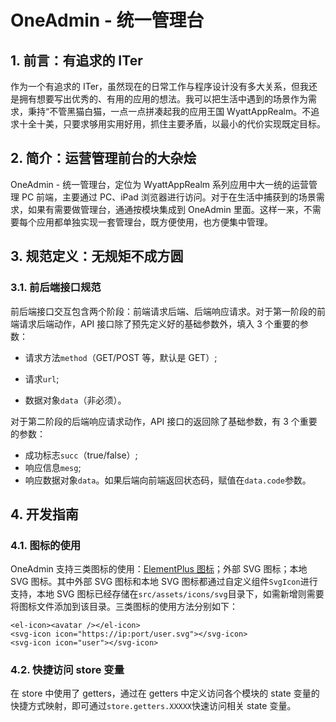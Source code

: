 # OneAdmin - 统一管理台

## 1. 前言：有追求的 ITer

作为一个有追求的 ITer，虽然现在的日常工作与程序设计没有多大关系，但我还是拥有想要写出优秀的、有用的应用的想法。我可以把生活中遇到的场景作为需求，秉持“不管黑猫白猫，一点一点拼凑起我的应用王国 WyattAppRealm。不追求十全十美，只要求够用实用好用，抓住主要矛盾，以最小的代价实现既定目标。

## 2. 简介：运营管理前台的大杂烩

OneAdmin - 统一管理台，定位为 WyattAppRealm 系列应用中大一统的运营管理 PC 前端，主要通过 PC、iPad 浏览器进行访问。对于在生活中捕获到的场景需求，如果有需要做管理台，通通按模块集成到 OneAdmin 里面。这样一来，不需要每个应用都单独实现一套管理台，既方便使用，也方便集中管理。

## 3. 规范定义：无规矩不成方圆

### 3.1. 前后端接口规范

前后端接口交互包含两个阶段：前端请求后端、后端响应请求。对于第一阶段的前端请求后端动作，API 接口除了预先定义好的基础参数外，填入 3 个重要的参数：

- 请求方法`method`（GET/POST 等，默认是 GET）;

- 请求`url`;

- 数据对象`data`（非必须）。

对于第二阶段的后端响应请求动作，API 接口的返回除了基础参数，有 3 个重要的参数：

- 成功标志`succ`（true/false）;
- 响应信息`mesg`;
- 响应数据对象`data`。如果后端向前端返回状态码，赋值在`data.code`参数。

## 4. 开发指南

### 4.1. 图标的使用

OneAdmin 支持三类图标的使用：[ElementPlus 图标](https://element-plus.gitee.io/zh-CN/component/icon.html#%E5%9B%BE%E6%A0%87%E9%9B%86%E5%90%88)；外部 SVG 图标；本地 SVG 图标。其中外部 SVG 图标和本地 SVG 图标都通过自定义组件`SvgIcon`进行支持，本地 SVG 图标已经存储在`src/assets/icons/svg`目录下，如需新增则需要将图标文件添加到该目录。三类图标的使用方法分别如下：

```vue
<el-icon><avatar /></el-icon>
<svg-icon icon="https://ip:port/user.svg"></svg-icon>
<svg-icon icon="user"></svg-icon>
```

### 4.2. 快捷访问 store 变量

在 store 中使用了 getters，通过在 getters 中定义访问各个模块的 state 变量的快捷方式映射，即可通过`store.getters.XXXXX`快速访问相关 state 变量。
